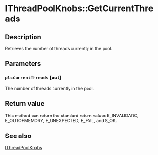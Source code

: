 # IThreadPoolKnobs::GetCurrentThreads

## Description

Retrieves the number of threads currently in the pool.

## Parameters

### `plcCurrentThreads` [out]

The number of threads currently in the pool.

## Return value

This method can return the standard return values E_INVALIDARG, E_OUTOFMEMORY, E_UNEXPECTED, E_FAIL, and S_OK.

## See also

[IThreadPoolKnobs](https://learn.microsoft.com/windows/desktop/api/comsvcs/nn-comsvcs-ithreadpoolknobs)